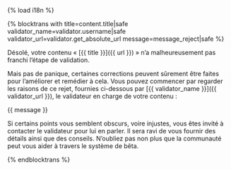 {% load i18n %}

{% blocktrans with title=content.title|safe validator_name=validator.username|safe validator_url=validator.get_absolute_url message=message_reject|safe %}

Désolé, votre contenu « [{{ title }}]({{ url }}) » n’a malheureusement pas 
franchi l’étape de validation. 

Mais pas de panique, certaines corrections peuvent sûrement être faites 
pour l’améliorer et remédier à cela. Vous pouvez commencer par regarder 
les raisons de ce rejet, fournies ci-dessous par 
[{{ validator_name }}]({{ validator_url }}), le validateur en charge de 
votre contenu :

{{ message }}

Si certains points vous semblent obscurs, voire injustes, vous êtes invité à 
contacter le validateur pour lui en parler. Il sera ravi de vous fournir des 
détails ainsi que des conseils. N’oubliez pas non plus que la communauté peut 
vous aider à travers le système de bêta.

{% endblocktrans %}
